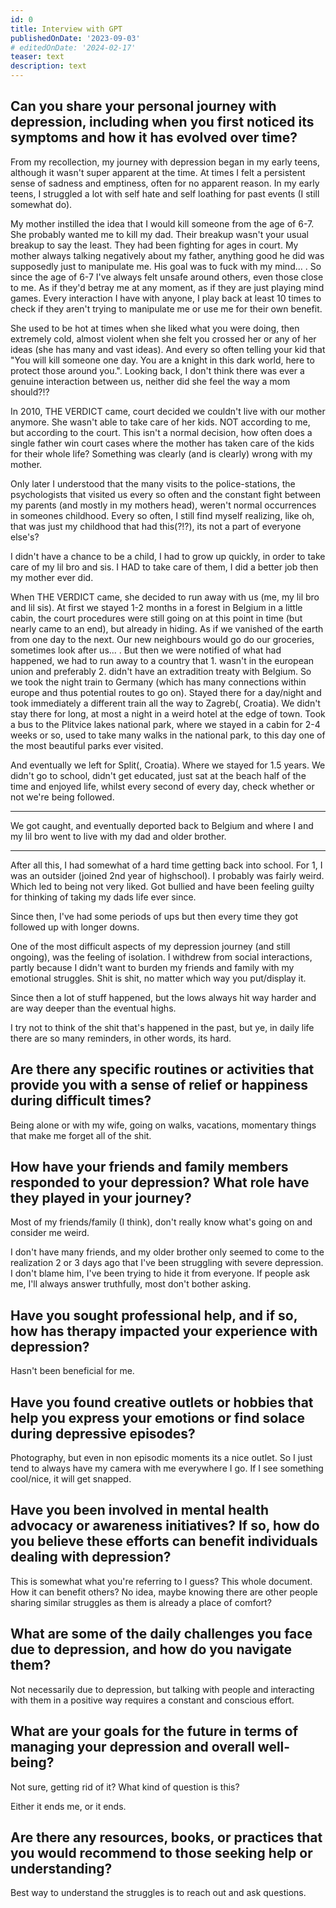 ```yaml
---
id: 0
title: Interview with GPT
publishedOnDate: '2023-09-03'
# editedOnDate: '2024-02-17'
teaser: text
description: text
---
```


<!-- ## 03/09/2023 Interview with GPT -->

## Can you share your personal journey with depression, including when you first noticed its symptoms and how it has evolved over time?

From my recollection, my journey with depression began in my early teens, although it wasn't super apparent at the time. At times I felt a persistent sense of sadness and emptiness, often for no apparent reason. In my early teens, I struggled a lot with self hate and self loathing for past events (I still somewhat do).

My mother instilled the idea that I would kill someone from the age of 6-7. She probably wanted me to kill my dad. Their breakup wasn't your usual breakup to say the least. They had been fighting for ages in court. My mother always talking negatively about my father, anything good he did was supposedly just to manipulate me. His goal was to fuck with my mind... . So since the age of 6-7 I've always felt unsafe around others, even those close to me. As if they'd betray me at any moment, as if they are just playing mind games. Every interaction I have with anyone, I play back at least 10 times to check if they aren't trying to manipulate me or use me for their own benefit.

She used to be hot at times when she liked what you were doing, then extremely cold, almost violent when she felt you crossed her or any of her ideas (she has many and vast ideas). And every so often telling your kid that "You will kill someone one day. You are a knight in this dark world, here to protect those around you.". Looking back, I don't think there was ever a genuine interaction between us, neither did she feel the way a mom should?!?

In 2010, THE VERDICT came, court decided we couldn't live with our mother anymore. She wasn't able to take care of her kids. NOT according to me, but according to the court. This isn't a normal decision, how often does a single father win court cases where the mother has taken care of the kids for their whole life? Something was clearly (and is clearly) wrong with my mother.

Only later I understood that the many visits to the police-stations, the psychologists that visited us every so often and the constant fight between my parents (and mostly in my mothers head), weren't normal occurrences in someones childhood. Every so often, I still find myself realizing, like oh, that was just my childhood that had this(?!?), its not a part of everyone else's?

I didn't have a chance to be a child, I had to grow up quickly, in order to take care of my lil bro and sis. I HAD to take care of them, I did a better job then my mother ever did.

When THE VERDICT came, she decided to run away with us (me, my lil bro and lil sis). At first we stayed 1-2 months in a forest in Belgium in a little cabin, the court procedures were still going on at this point in time (but nearly came to an end), but already in hiding. As if we vanished of the earth from one day to the next. Our new neighbours would go do our groceries, sometimes look after us... . But then we were notified of what had happened, we had to run away to a country that 1. wasn't in the european union and preferably 2. didn't have an extradition treaty with Belgium. So we took the night train to Germany (which has many connections within europe and thus potential routes to go on). Stayed there for a day/night and took immediately a different train all the way to Zagreb(, Croatia). We didn't stay there for long, at most a night in a weird hotel at the edge of town. Took a bus to the Plitvice lakes national park, where we stayed in a cabin for 2-4 weeks or so, used to take many walks in the national park, to this day one of the most beautiful parks ever visited.

And eventually we left for Split(, Croatia). Where we stayed for 1.5 years. We didn't go to school, didn't get educated, just sat at the beach half of the time and enjoyed life, whilst every second of every day, check whether or not we're being followed.

---

We got caught, and eventually deported back to Belgium and where I and my lil bro went to live with my dad and older brother.

---

After all this, I had somewhat of a hard time getting back into school. For 1, I was an outsider (joined 2nd year of highschool). I probably was fairly weird. Which led to being not very liked. Got bullied and have been feeling guilty for thinking of taking my dads life ever since.

Since then, I've had some periods of ups but then every time they got followed up with longer downs.

One of the most difficult aspects of my depression journey (and still ongoing), was the feeling of isolation. I withdrew from social interactions, partly because I didn't want to burden my friends and family with my emotional struggles. Shit is shit, no matter which way you put/display it.

Since then a lot of stuff happened, but the lows always hit way harder and are way deeper than the eventual highs.

I try not to think of the shit that's happened in the past, but ye, in daily life there are so many reminders, in other words, its hard.

## Are there any specific routines or activities that provide you with a sense of relief or happiness during difficult times?

Being alone or with my wife, going on walks, vacations, momentary things that make me forget all of the shit.

## How have your friends and family members responded to your depression? What role have they played in your journey?

Most of my friends/family (I think), don't really know what's going on and consider me weird.

I don't have many friends, and my older brother only seemed to come to the realization 2 or 3 days ago that I've been struggling with severe depression. I don't blame him, I've been trying to hide it from everyone. If people ask me, I'll always answer truthfully, most don't bother asking.

## Have you sought professional help, and if so, how has therapy impacted your experience with depression?

Hasn't been beneficial for me.

## Have you found creative outlets or hobbies that help you express your emotions or find solace during depressive episodes?

Photography, but even in non episodic moments its a nice outlet. So I just tend to always have my camera with me everywhere I go. If I see something cool/nice, it will get snapped.

## Have you been involved in mental health advocacy or awareness initiatives? If so, how do you believe these efforts can benefit individuals dealing with depression?

This is somewhat what you're referring to I guess? This whole document.
How it can benefit others? No idea, maybe knowing there are other people sharing similar struggles as them is already a place of comfort?

## What are some of the daily challenges you face due to depression, and how do you navigate them?

Not necessarily due to depression, but talking with people and interacting with them in a positive way requires a constant and conscious effort.

## What are your goals for the future in terms of managing your depression and overall well-being?

Not sure, getting rid of it? What kind of question is this?

Either it ends me, or it ends.

## Are there any resources, books, or practices that you would recommend to those seeking help or understanding?

Best way to understand the struggles is to reach out and ask questions.
